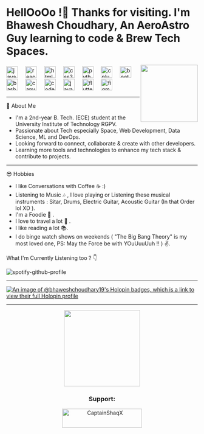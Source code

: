 <h1 align="left">HellOoOo !👋 Thanks for visiting.  I'm Bhawesh Choudhary, An AeroAstro Guy learning to code & Brew Tech Spaces.</h1>

<img align="right" height="150" src="https://media.giphy.com/media/CuuSHzuc0O166MRfjt/giphy.gif"  />



###
<div align="left">
  <img src="https://cdn.jsdelivr.net/gh/devicons/devicon/icons/javascript/javascript-original.svg" height="30" alt="javascript logo"  />
  <img width="12" />
  <img src="https://cdn.jsdelivr.net/gh/devicons/devicon/icons/react/react-original.svg" height="30" alt="react logo"  />
  <img width="12" />
  <img src="https://cdn.jsdelivr.net/gh/devicons/devicon/icons/html5/html5-original.svg" height="30" alt="html5 logo"  />
  <img width="12" />
  <img src="https://cdn.jsdelivr.net/gh/devicons/devicon/icons/css3/css3-original.svg" height="30" alt="css3 logo"  />
  <img width="12" />
  <img src="https://cdn.jsdelivr.net/gh/devicons/devicon/icons/python/python-original.svg" height="30" alt="python logo"  />
  <img width="12" />
  <img src="https://cdn.jsdelivr.net/gh/devicons/devicon/icons/cplusplus/cplusplus-original.svg" height="30" alt="cplusplus logo"  />
  <img width="12" />
  <img src="https://cdn.jsdelivr.net/gh/devicons/devicon/icons/bootstrap/bootstrap-original.svg" height="30" alt="bootstrap logo"  />
  <img width="12" />
  <img src="https://cdn.jsdelivr.net/gh/devicons/devicon/icons/bash/bash-original.svg" height="30" alt="bash logo"  />
  <img width="12" />
  <img src="https://cdn.jsdelivr.net/gh/devicons/devicon/icons/canva/canva-original.svg" height="30" alt="canva logo"  />
  <img width="12" />
  <img src="https://cdn.jsdelivr.net/gh/devicons/devicon/icons/codepen/codepen-plain.svg" height="30" alt="codepen logo"  />
  <img width="12" />
  <img src="https://cdn.jsdelivr.net/gh/devicons/devicon/icons/java/java-original.svg" height="30" alt="java logo"  />
  <img width="12" />
   <img src="https://cdn.jsdelivr.net/gh/devicons/devicon/icons/flutter/flutter-original.svg" height="30" alt="flutter logo"  />
  <img width="12" />
   <img src="https://cdn.jsdelivr.net/gh/devicons/devicon/icons/figma/figma-original.svg" height="30" alt="figma logo"  />
  <img width="12" />
 
</div>

---


🚀 About Me 
- I'm a 2nd-year B. Tech. (ECE) student at the University Institute of Technology RGPV.
- Passionate about Tech especially Space, Web Development, Data Science, ML and DevOps.
- Looking forward to connect, collaborate & create with other developers. 
- Learning more tools and technologies to enhance my tech stack & contribute to projects.

---

😎 Hobbies 
- I like Conversations with Coffee ☕ :)
- Listening to Music 🎶 , I love playing or Listening these musical instruments : Sitar, Drums, Electric Guitar, Acoustic Guitar (In that Order lol XD ).
- I'm a Foodie 🍕 .
- I love to travel a lot 🧳 .
- I like reading a lot 📚.
- I do binge watch shows on weekends ( "The Big Bang Theory" is my most loved one, PS: May the Force be with YOuUuuUuh !! ) ✌️.

<P> What I'm Currently Listening too ? 👇 </P>

<p align="center"> 

![spotify-github-profile](https://spotify-github-profile.vercel.app/api/view?uid=u0c69mrp9ohhojzb14rfvbdov&cover_image=true&theme=natemoo-re&show_offline=false&background_height="150"color=121212&interchange=false)

</p>
</div>

---

[![An image of @bhaweshchoudhary19's Holopin badges, which is a link to view their full Holopin profile](https://holopin.me/bhaweshchoudhary19)](https://holopin.io/@bhaweshchoudhary19)


---
<div align="center">
  <img height="200" src="https://media.giphy.com/media/X5re9Nmn4gQXwyFmFt/giphy.gif"  />
</div>
<div align="center">
  <h3>Support:</h3>
</div>

<div align="center">
<a href="[https://www.buymeacoffee.com/Bha](https://www.buymeacoffee.com/bhaweshchoudhary)" target="blank"> <img src="https://cdn.buymeacoffee.com/buttons/v2/default-yellow.png" height="50" width="210" alt="CaptainShaqX" /></a></p>
</div>
